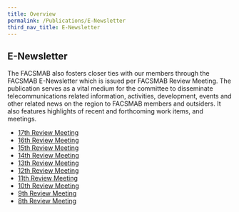 ```yaml
---
title: Overview
permalink: /Publications/E-Newsletter
third_nav_title: E-Newsletter
---
```

<div class="section-content">
   <h2>E-Newsletter</h2>
   <p>The FACSMAB also fosters closer ties with our members through the FACSMAB E-Newsletter which is issued per FACSMAB Review Meeting. The publication serves as a vital medium for the committee to disseminate telecommunications related information, activities, development, events and other related news on the region to FACSMAB members and outsiders. It also features highlights of recent and forthcoming work items, and meetings.</p>
   <ul>
      <li><a href="/Publications/E-Newsletter/17th-Review-Meeting" >17th Review Meeting</a></li>
      <li><a href="/Publications/E-Newsletter/16th-Review-Meeting" >16th Review Meeting</a></li>
      <li><a href="/Publications/E-Newsletter/15th-Review-Meeting" >15th Review Meeting</a></li>
      <li><a href="/Publications/E-Newsletter/14th-Review-Meeting" >14th Review Meeting</a></li>
      <li><a href="/Publications/E-Newsletter/13th-Review-Meeting" >13th Review Meeting</a></li>
      <li><a href="/Publications/E-Newsletter/12th-Review-Meeting" >12th Review Meeting</a></li>
      <li><a href="/Publications/E-Newsletter/11th-Review-Meeting" >11th Review Meeting</a></li>
      <li><a href="/Publications/E-Newsletter/10th-Review-Meeting" >10th Review Meeting</a></li>
      <li><a href="/Publications/E-Newsletter/9th-Review-Meeting" >9th Review Meeting</a></li>
      <li><a href="/Publications/E-Newsletter/8th-Review-Meeting" >8th Review Meeting</a></li>
   </ul>
</div>
